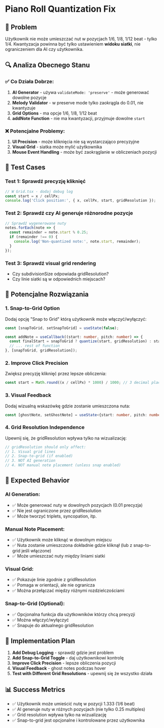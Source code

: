 # Piano Roll Quantization Fix

## 🎯 **Problem**
Użytkownik nie może umieszczać nut w pozycjach 1/6, 1/8, 1/12 beat - tylko 1/4. Kwantyzacja powinna być tylko ustawieniem **widoku siatki**, nie ograniczeniem dla AI czy użytkownika.

## 🔍 **Analiza Obecnego Stanu**

### ✅ **Co Działa Dobrze:**
1. **AI Generator** - używa `validateMode: 'preserve'` - może generować dowolne pozycje
2. **Melody Validator** - w preserve mode tylko zaokrągla do 0.01, nie kwantyzuje
3. **Grid Options** - ma opcje 1/6, 1/8, 1/12 beat
4. **addNote Function** - nie ma kwantyzacji, przyjmuje dowolne `start`

### ❌ **Potencjalne Problemy:**
1. **UI Precision** - może kliknięcia nie są wystarczająco precyzyjne
2. **Visual Grid** - siatka może mylić użytkownika
3. **Mouse Event Handling** - może być zaokrąglanie w obliczeniach pozycji

## 🧪 **Test Cases**

### Test 1: Sprawdź precyzję kliknięć
```typescript
// W Grid.tsx - dodaj debug log
const start = x / cellPx;
console.log('Click position:', { x, cellPx, start, gridResolution });
```

### Test 2: Sprawdź czy AI generuje różnorodne pozycje
```typescript
// Sprawdź wygenerowane nuty
notes.forEach(note => {
  const remainder = note.start % 0.25;
  if (remainder !== 0) {
    console.log('Non-quantized note:', note.start, remainder);
  }
});
```

### Test 3: Sprawdź visual grid rendering
- Czy subdivisionSize odpowiada gridResolution?
- Czy linie siatki są w odpowiednich miejscach?

## 🔧 **Potencjalne Rozwiązania**

### 1. **Snap-to-Grid Option**
Dodaj opcję "Snap to Grid" którą użytkownik może włączyć/wyłączyć:

```typescript
const [snapToGrid, setSnapToGrid] = useState(false);

const addNote = useCallback((start: number, pitch: number) => {
  const finalStart = snapToGrid ? quantize(start, gridResolution) : start;
  // ... rest of function
}, [snapToGrid, gridResolution]);
```

### 2. **Improve Click Precision**
Zwiększ precyzję kliknięć przez lepsze obliczenia:

```typescript
const start = Math.round((x / cellPx) * 1000) / 1000; // 3 decimal places
```

### 3. **Visual Feedback**
Dodaj wizualną wskazówkę gdzie zostanie umieszczona nuta:

```typescript
const [ghostNote, setGhostNote] = useState<{start: number, pitch: number} | null>(null);
```

### 4. **Grid Resolution Independence**
Upewnij się, że gridResolution wpływa tylko na wizualizację:

```typescript
// gridResolution should only affect:
// 1. Visual grid lines
// 2. Snap-to-grid (if enabled)
// 3. NOT AI generation
// 4. NOT manual note placement (unless snap enabled)
```

## 🎵 **Expected Behavior**

### **AI Generation:**
- ✅ Może generować nuty w dowolnych pozycjach (0.01 precyzja)
- ✅ Nie jest ograniczone przez gridResolution
- ✅ Może tworzyć triplets, syncopation, itp.

### **Manual Note Placement:**
- ✅ Użytkownik może kliknąć w dowolnym miejscu
- ✅ Nuta zostanie umieszczona dokładnie gdzie kliknął (lub z snap-to-grid jeśli włączone)
- ✅ Może umieszczać nuty między liniami siatki

### **Visual Grid:**
- ✅ Pokazuje linie zgodnie z gridResolution
- ✅ Pomaga w orientacji, ale nie ogranicza
- ✅ Można przełączać między różnymi rozdzielczościami

### **Snap-to-Grid (Optional):**
- ✅ Opcjonalna funkcja dla użytkowników którzy chcą precyzji
- ✅ Można włączyć/wyłączyć
- ✅ Snapuje do aktualnego gridResolution

## 🚀 **Implementation Plan**

1. **Add Debug Logging** - sprawdź gdzie jest problem
2. **Add Snap-to-Grid Toggle** - daj użytkownikowi kontrolę
3. **Improve Click Precision** - lepsze obliczenia pozycji
4. **Visual Feedback** - ghost notes podczas hover
5. **Test with Different Grid Resolutions** - upewnij się że wszystko działa

## 📊 **Success Metrics**

- ✅ Użytkownik może umieścić nutę w pozycji 1.333 (1/6 beat)
- ✅ AI generuje nuty w różnych pozycjach (nie tylko 0.25 multiples)
- ✅ Grid resolution wpływa tylko na wizualizację
- ✅ Snap-to-grid jest opcjonalne i kontrolowane przez użytkownika